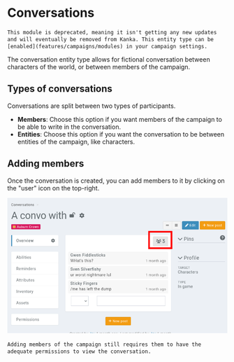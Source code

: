 # Conversations

```{admonition} Deprecated
This module is deprecated, meaning it isn't getting any new updates and will eventually be removed from Kanka. This entity type can be [enabled](features/campaigns/modules) in your campaign settings.
```

The conversation entity type allows for fictional conversation between characters of the world, or between members of the campaign.

## Types of conversations

Conversations are split between two types of participants.

* **Members**: Choose this option if you want members of the campaign to be able to write in the conversation.
* **Entities**: Choose this option if you want the conversation to be between entities of the campaign, like characters.

## Adding members

Once the conversation is created, you can add members to it by clicking on the "user" icon on the top-right.


![Adding people to a conversation](img/convo.png)

```{admonition} Permissions
Adding members of the campaign still requires them to have the adequate permissions to view the conversation.
```

